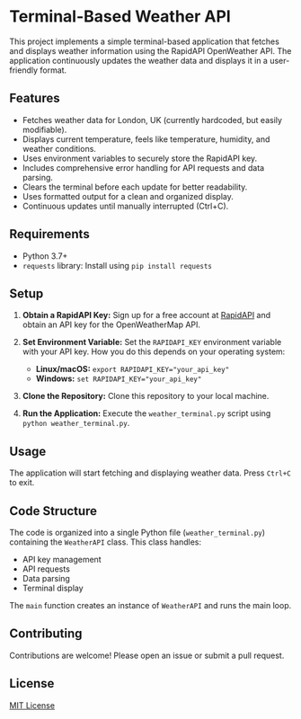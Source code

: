 # Terminal-Based Weather API

This project implements a simple terminal-based application that fetches and displays weather information using the RapidAPI OpenWeather API.  The application continuously updates the weather data and displays it in a user-friendly format.

## Features

* Fetches weather data for London, UK (currently hardcoded, but easily modifiable).
* Displays current temperature, feels like temperature, humidity, and weather conditions.
* Uses environment variables to securely store the RapidAPI key.
* Includes comprehensive error handling for API requests and data parsing.
* Clears the terminal before each update for better readability.
* Uses formatted output for a clean and organized display.
* Continuous updates until manually interrupted (Ctrl+C).

## Requirements

* Python 3.7+
* `requests` library:  Install using `pip install requests`

## Setup

1. **Obtain a RapidAPI Key:** Sign up for a free account at [RapidAPI](https://rapidapi.com/) and obtain an API key for the OpenWeatherMap API.

2. **Set Environment Variable:** Set the `RAPIDAPI_KEY` environment variable with your API key.  How you do this depends on your operating system:

   * **Linux/macOS:** `export RAPIDAPI_KEY="your_api_key"`
   * **Windows:** `set RAPIDAPI_KEY="your_api_key"`

3. **Clone the Repository:** Clone this repository to your local machine.

4. **Run the Application:** Execute the `weather_terminal.py` script using `python weather_terminal.py`.

## Usage

The application will start fetching and displaying weather data.  Press `Ctrl+C` to exit.

## Code Structure

The code is organized into a single Python file (`weather_terminal.py`) containing the `WeatherAPI` class.  This class handles:

* API key management
* API requests
* Data parsing
* Terminal display

The `main` function creates an instance of `WeatherAPI` and runs the main loop.

## Contributing

Contributions are welcome! Please open an issue or submit a pull request.

## License

[MIT License](LICENSE)
